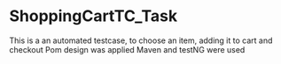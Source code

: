 # ShoppingCartTC_Task

This is a an automated testcase, to choose an item, adding it to cart and checkout
Pom design was applied
Maven and testNG were used

